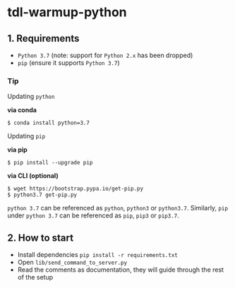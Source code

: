 # tdl-warmup-python


## 1. Requirements

- `Python 3.7` (note: support for `Python 2.x` has been dropped)
- `pip` (ensure it supports `Python 3.7`)

### Tip

Updating `python`

**via conda**

`$ conda install python=3.7`

Updating `pip`

**via pip**

`$ pip install --upgrade pip`

**via CLI (optional)**

```
$ wget https://bootstrap.pypa.io/get-pip.py
$ python3.7 get-pip.py
```

`python 3.7` can be referenced as `python`, `python3` or `python3.7`. Similarly, `pip` under `python 3.7` can be referenced as `pip`, `pip3` or `pip3.7`. 

## 2. How to start

- Install dependencies `pip install -r requirements.txt`
- Open `lib/send_command_to_server.py`
- Read the comments as documentation, they will guide through the rest of the setup
